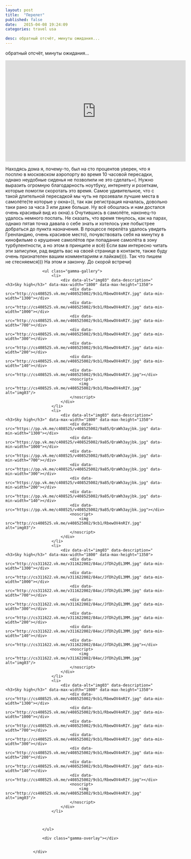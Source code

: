 ```yaml
---
layout: post
title:  "Перелет"
published: false
date:   2015-04-08 19:24:09
categories: travel usa

desc: обратный отсчёт, минуты ожидания...
---
```


обратный отсчёт, минуты ожидания...

<div class="videoWrapper">
<iframe width="560" height="315" src="https://www.youtube.com/embed/kjoVbpzSCD4" frameborder="0" allowfullscreen></iframe>
</div>

Находясь дома я, почему-то, был на сто процентов уверен, что я посплю в московском аэропорту во время 10 часовой пересадки, однако неудобные сиденья не позволили не это сделать=(. Нужно выразить огромную благодарность ноутбуку, интернету и розеткам, которые помогли скоротать это время.
Самое удивительное, что с такой длительной пересадкой мы чуть не прозевали лучшие места в самолёте(те которые у окна=)), так как регистрация началась, довольно таки рано за часа 3 или даже больше. Ну всё обошлась и нам достался очень красивый вид из окна).s
Очутившись в самолёте, наконец-то удалось немного поспать. Не сказать, что время тянулось, как на парах, однако пятая точка давала о себе знать и хотелось уже побыстрее добраться до пункта назначения.
В процессе перелёта удалось увидеть Гренландию, очень красивое место), почувствовать себя на минутку в кинофильме о крушение самолётов при попадание самолёта в зону турбулентности, а но этом в принципе и всё)
Если вам интересно читать эти записулки, рад видеть вас на своей странице в контакте, также буду очень признателен вашим комментариям и лайкам)))). Так что пишем не стесняемся)))
На этом и закончу. До скорой встречи)

<div class="gamma-container gamma-loading" id="gamma-container">

					<ul class="gamma-gallery">
						<li>
							<div data-alt="img03" data-description="<h3>Sky high</h3>" data-max-width="1800" data-max-height="1350">
								<div data-src="http://cs408525.vk.me/v408525002/9cb1/RbewOV4nRIY.jpg" data-min-width="1300"></div>
								<div data-src="http://cs408525.vk.me/v408525002/9cb1/RbewOV4nRIY.jpg" data-min-width="1000"></div>
								<div data-src="http://cs408525.vk.me/v408525002/9cb1/RbewOV4nRIY.jpg" data-min-width="700"></div>
								<div data-src="http://cs408525.vk.me/v408525002/9cb1/RbewOV4nRIY.jpg" data-min-width="300"></div>
								<div data-src="http://cs408525.vk.me/v408525002/9cb1/RbewOV4nRIY.jpg" data-min-width="200"></div>
								<div data-src="http://cs408525.vk.me/v408525002/9cb1/RbewOV4nRIY.jpg" data-min-width="140"></div>
								<div data-src="http://cs408525.vk.me/v408525002/9cb1/RbewOV4nRIY.jpg"></div>
								<noscript>
									<img src="http://cs408525.vk.me/v408525002/9cb1/RbewOV4nRIY.jpg" alt="img03"/>
								</noscript>
							</div>
						</li>
						<li>
							<div data-alt="img03" data-description="<h3>Sky high</h3>" data-max-width="1800" data-max-height="1350">
								<div data-src="https://pp.vk.me/c408525/v408525002/9a85/QraWh3ayjbk.jpg" data-min-width="1300"></div>
								<div data-src="https://pp.vk.me/c408525/v408525002/9a85/QraWh3ayjbk.jpg" data-min-width="1000"></div>
								<div data-src="https://pp.vk.me/c408525/v408525002/9a85/QraWh3ayjbk.jpg" data-min-width="700"></div>
								<div data-src="https://pp.vk.me/c408525/v408525002/9a85/QraWh3ayjbk.jpg" data-min-width="300"></div>
								<div data-src="https://pp.vk.me/c408525/v408525002/9a85/QraWh3ayjbk.jpg" data-min-width="200"></div>
								<div data-src="https://pp.vk.me/c408525/v408525002/9a85/QraWh3ayjbk.jpg" data-min-width="140"></div>
								<div data-src="https://pp.vk.me/c408525/v408525002/9a85/QraWh3ayjbk.jpg"></div>
								<noscript>
									<img src="http://cs408525.vk.me/v408525002/9cb1/RbewOV4nRIY.jpg" alt="img03"/>
								</noscript>
							</div>
						</li>
						<li>
							<div data-alt="img03" data-description="<h3>Sky high</h3>" data-max-width="1800" data-max-height="1350">
								<div data-src="http://cs311622.vk.me/v311622002/84ac/JfDh2yEL3MM.jpg" data-min-width="1300"></div>
								<div data-src="http://cs311622.vk.me/v311622002/84ac/JfDh2yEL3MM.jpg" data-min-width="1000"></div>
								<div data-src="http://cs311622.vk.me/v311622002/84ac/JfDh2yEL3MM.jpg" data-min-width="700"></div>
								<div data-src="http://cs311622.vk.me/v311622002/84ac/JfDh2yEL3MM.jpg" data-min-width="300"></div>
								<div data-src="http://cs311622.vk.me/v311622002/84ac/JfDh2yEL3MM.jpg" data-min-width="200"></div>
								<div data-src="http://cs311622.vk.me/v311622002/84ac/JfDh2yEL3MM.jpg" data-min-width="140"></div>
								<div data-src="http://cs311622.vk.me/v311622002/84ac/JfDh2yEL3MM.jpg"></div>
								<noscript>
									<img src="http://cs311622.vk.me/v311622002/84ac/JfDh2yEL3MM.jpg" alt="img03"/>
								</noscript>
							</div>
						</li>
						<li>
							<div data-alt="img03" data-description="<h3>Sky high</h3>" data-max-width="1800" data-max-height="1350">
								<div data-src="http://cs408525.vk.me/v408525002/9cb1/RbewOV4nRIY.jpg" data-min-width="1300"></div>
								<div data-src="http://cs408525.vk.me/v408525002/9cb1/RbewOV4nRIY.jpg" data-min-width="1000"></div>
								<div data-src="http://cs408525.vk.me/v408525002/9cb1/RbewOV4nRIY.jpg" data-min-width="700"></div>
								<div data-src="http://cs408525.vk.me/v408525002/9cb1/RbewOV4nRIY.jpg" data-min-width="300"></div>
								<div data-src="http://cs408525.vk.me/v408525002/9cb1/RbewOV4nRIY.jpg" data-min-width="200"></div>
								<div data-src="http://cs408525.vk.me/v408525002/9cb1/RbewOV4nRIY.jpg" data-min-width="140"></div>
								<div data-src="http://cs408525.vk.me/v408525002/9cb1/RbewOV4nRIY.jpg"></div>
								<noscript>
									<img src="http://cs408525.vk.me/v408525002/9cb1/RbewOV4nRIY.jpg" alt="img03"/>
								</noscript>
							</div>
						</li>

					

					</ul>

					<div class="gamma-overlay"></div>


				</div>